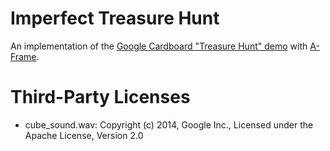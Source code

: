 # Imperfect Treasure Hunt

An implementation of the [Google Cardboard "Treasure Hunt" demo](https://developers.google.com/cardboard/android/get-started) with [A-Frame](https://aframe.io/).

# Third-Party Licenses

* cube_sound.wav: Copyright (c) 2014, Google Inc., Licensed under the Apache License, Version 2.0 
